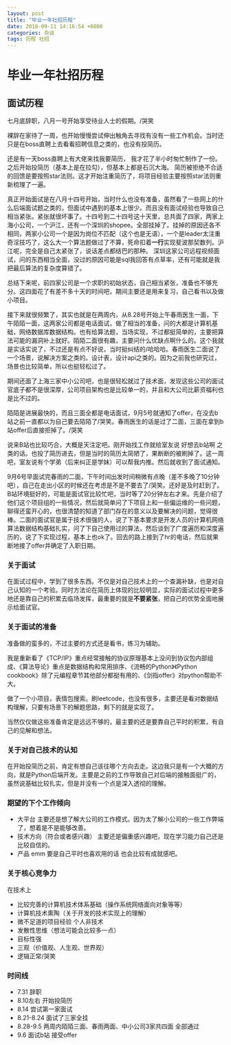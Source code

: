 ```yaml
---
layout: post
title: "毕业一年社招历程"
date: 2018-09-11 14:16:54 +0800
categories: 杂谈
tags: 历程 社招
---
```


# 毕业一年社招历程

## 面试历程
七月底辞职，八月一号开始享受待业人士的假期。/哭笑

裸辞在家待了一周，也开始慢慢尝试伸出触角去寻找有没有一些工作机会。当时还只是在boss直聘上去看看招聘信息之类的，也没有投简历。

还是有一天boss直聘上有大佬来找我要简历， 我才花了半小时匆忙制作了一份。之后开始投简历（基本上是在拉勾），但基本上都是石沉大海。
简历被拒绝不合适的回馈是要按照star法则。这才开始注重简历了，将项目经验主要按照star法则重新梳理了一遍。

真正开始面试是在八月十四号开始，当时什么也没有准备，虽然看了一些网上的什么后端面试题之类的，但面试中遇到的基本上很少。而且没有面试经验也导致自己相当紧张。紧张就很坏事了。十四号到二十四号这十天里，总共面了四家，两家上海小公司，一个沪江，还有一个深圳的shopee。全部挂掉了。挂掉的原因还各不相同，两家小公司一个是因为岗位不匹配（这个也是无语），一个是leader太注重奇淫技巧了，这么大一个算法题做过了不算，死命扣着**一行**实现斐波那契数列。沪江呢，完全是自己太紧张了，说话差点都结巴的那种。
深圳这家公司远程视频面试，问的东西相当全面，没过的原因可能是sql我回答有点草率，还有可能就是我把最后算法的复杂度算错了。

总结下来呢，前四家公司是一个求职的初始状态，自己相当紧张，准备也不够充分。这四面花了有差不多十天的时间吧，期间主要还是用来复习，自己看书以及做小项目。

接下来就很频繁了，其实也就是在两周内，从8.28号开始上午春雨医生一面，下午陌陌一面，这两家公司都是电话面试，做了相当的准备，问的大都是计算机基础，网络数据库数据结构。也有给算法题，当场实现，不过都挺简单的，主要把算法可能的漏洞补上就好。陌陌二面很有趣，主要问什么优缺点啊什么的。这个我就是实话实说了，不过还是有点不好说，当时挺纠结的/哈哈哈。春雨医生二面说了一个场景，说解决方案之类的。设计表，设计api之类的。因为之前我也研究过，场景也比较简单，所以也挺轻松过了。

期间还面了上海三家中小公司吧，也是很轻松就过了技术面，发现这些公司的面试官底子都不是很深厚，公司项目架构也是比较单一的，并且和大公司比薪资福利也是比不过的。

陌陌是进展最快的，而且三面全都是电话面试，9月5号就通知了offer，在没去b站之前一直都以为自己要去陌陌了/哭笑。春雨医生的话是过了二面，三面在拿到b站offer后直接拒掉了。/哭笑

说来B站也比较巧合，大概是天注定吧。刚开始找工作就给室友说 好想去b站啊 之类的话。也投了简历进去，但是当时的简历太简陋了，果断断的被刷掉了。这一周吧，室友说有个学弟（后来纠正是学妹）可以帮我内推。然后就收到了面试通知。

9月6号早面试完春雨的二面，下午时间出发时间稍微有点晚（差不多晚了10分钟吧），自己在走出小区的时候还在考虑是不是不要去了/哭笑。还好是及时赶到了。B站环境挺好的，可能是面试官比较忙吧，当时等了20分钟左右才来。先是介绍了他们这个项目组的一些情况，然后就简单问了下项目上和一些偏运维的一些问题，聊得还蛮开心的，也很清楚的知道了部门存在的意义以及要解决的问题，觉得很棒。二面的面试官是属于技术很强的人，说了下基本要求是开发人员的计算机网络算法数据结构基础扎实，问了下自己使用过的算法，然后谈到了广度遍历和深度遍历的，说了下实现过程，基本上也ok了。回去的路上接到了hr的电话，然后就果断地接了offer并确定了入职日期。

### 关于面试

在面试过程中，学到了很多东西。不仅是对自己技术上的一个查漏补缺，也是对自己认知的一个考验。同时方法论在简历上体现的比较明显，实际的面试过程中更多地还是靠自己的积累去临场发挥，最重要的就是**不要紧张**，把自己的优势全面地展示给面试官。

### 关于面试的准备

准备做的蛮多的，不过主要的方式还是看书，练习为辅助。

我是重新看了《TCP/IP》重点经常接触的协议原理基本上没问到协议包内部组成、《算法导论》重点是数据结构和常用排序、《流畅的Python》《Python cookbook》除了元编程章节其他部分都挺有用的、《剑指offer》对python帮助不大。

做了一个小项目，表情包搜索。刷leetcode，也没有很多，主要还是看对数据结构理解，只要有场景下的解题思路，剩下的就是实现了。

当然仅仅做这些准备肯定是远远不够的，最主要的还是要靠自己平时的积累，有自己的见解和想法。

### 关于对自己技术的认知

在开始投简历之前，肯定有想自己该往哪个方向去走。这边我只是有一个大概的方向，就是Python后端开发。主要是之前的工作导致自己对后端的接触面挺广的，虽然说基础比较扎实，但是并没有一个点是深入透彻的理解。

### 期望的下个工作倾向

- 大平台    主要还是想了解大公司的工作模式。因为太了解小公司的一些工作弊端了，想着是不是能够改善。
- 技术方向（符合或者感兴趣）    主要还是偏重感兴趣吧，现在学习能力自己还是比较自信的。
- 产品      emm 要是自己平时也喜欢用的话 也会比较有成就感吧。

### 关于核心竞争力

在技术上 
- 比较完善的计算机技术体系基础（操作系统网络面向对象等等） 
- 计算机技术熏陶（关于开发的技术实现上的理解）
- 微不足道的项目经验
个人非技术
- 发散性思维（想法可能会比较多一点）
- 目标性强
- 三观（价值观、人生观、世界观）
- 逻辑正常/哭笑

### 时间线

- 7.31      辞职
- 8.10左右  开始投简历
- 8.14      尝试第一家面试
- 8.21-8.24 面试了三家全挂
- 8.28-9.5  两周内陌陌三面、春雨两面、中小公司3家共四面 全部通过
- 9.6       面试b站 接受offer
